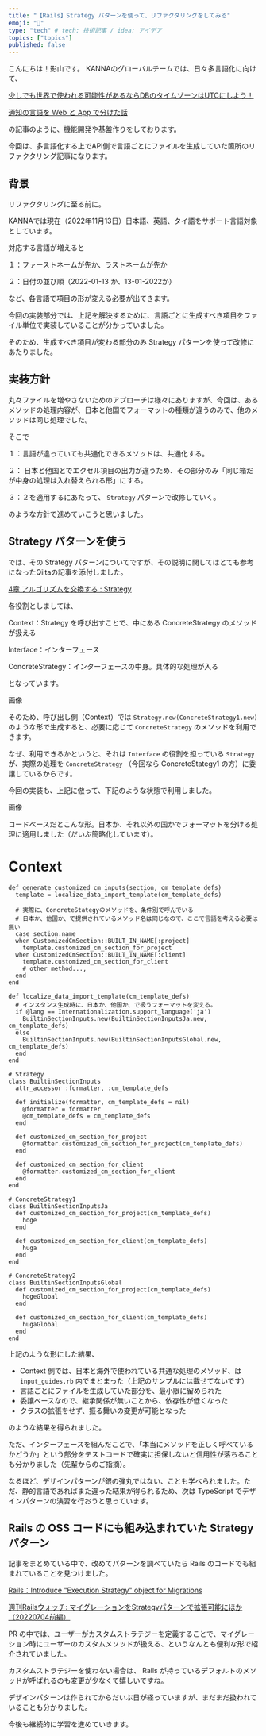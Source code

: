 ```yaml
---
title: "【Rails】Strategy パターンを使って、リファクタリングをしてみる"
emoji: "📝"
type: "tech" # tech: 技術記事 / idea: アイデア
topics: ["topics"]
published: false
---
```


こんにちは！影山です。
KANNAのグローバルチームでは、日々多言語化に向けて、

[少しでも世界で使われる可能性があるならDBのタイムゾーンはUTCにしよう！](https://zenn.dev/aldagram_tech/articles/b778a07304c52b)

[通知の言語を Web と App で分けた話](https://zenn.dev/aldagram_tech/articles/b649d98729e182)

の記事のように、機能開発や基盤作りをしております。

今回は、多言語化する上でAPI側で言語ごとにファイルを生成していた箇所のリファクタリング記事になります。

## 背景
リファクタリングに至る前に。

KANNAでは現在（2022年11月13日）日本語、英語、タイ語をサポート言語対象としています。

対応する言語が増えると

１：ファーストネームが先か、ラストネームが先か

２：日付の並び順（2022-01-13 か、13-01-2022か）

など、各言語で項目の形が変える必要が出てきます。

今回の実装部分では、上記を解決するために、言語ごとに生成すべき項目をファイル単位で実装していることが分かっていました。

そのため、生成すべき項目が変わる部分のみ Strategy パターンを使って改修にあたりました。

## 実装方針

丸々ファイルを増やさないためのアプローチは様々にありますが、今回は、あるメソッドの処理内容が、日本と他国でフォーマットの種類が違うのみで、他のメソッドは同じ処理でした。

そこで

１：言語が違っていても共通化できるメソッドは、共通化する。

２： 日本と他国とでエクセル項目の出力が違うため、その部分のみ「同じ箱だが中身の処理は入れ替えられる形」にする。

３：２を適用するにあたって、 `Strategy` パターンで改修していく。

のような方針で進めていこうと思いました。

## Strategy パターンを使う

では、その Strategy パターンについてですが、その説明に関してはとても参考になったQiitaの記事を添付しました。

[4章 アルゴリズムを交換する : Strategy](https://qiita.com/yuji_ariyasu/items/588fef6062b3c7149509#4%E7%AB%A0-%E3%82%A2%E3%83%AB%E3%82%B4%E3%83%AA%E3%82%BA%E3%83%A0%E3%82%92%E4%BA%A4%E6%8F%9B%E3%81%99%E3%82%8B--strategy)

各役割としましては、

Context：Strategy を呼び出すことで、中にある ConcreteStrategy のメソッドが扱える

Interface：インターフェース

ConcreteStrategy：インターフェースの中身。具体的な処理が入る

となっています。

画像

そのため、呼び出し側（Context）では `Strategy.new(ConcreteStrategy1.new)` のような形で生成すると、必要に応じて `ConcreteStrategy` のメソッドを利用できます。

なぜ、利用できるかというと、それは `Interface` の役割を担っている `Strategy` が、実際の処理を `ConcreteStrategy` （今回なら ConcreteStategy1 の方）に委譲しているからです。

今回の実装も、上記に倣って、下記のような状態で利用しました。

画像

コードベースだとこんな形。日本か、それ以外の国かでフォーマットを分ける処理に適用しました（だいぶ簡略化しています）。

# Context
```
def generate_customized_cm_inputs(section, cm_template_defs)
  template = localize_data_import_template(cm_template_defs)

  # 実際に、ConcreteStategyのメソッドを、条件別で呼んでいる
  # 日本か、他国か、で提供されているメソッド名は同じなので、ここで言語を考える必要は無い
  case section.name
  when CustomizedCmSection::BUILT_IN_NAME[:project]
    template.customized_cm_section_for_project
  when CustomizedCmSection::BUILT_IN_NAME[:client]
    template.customized_cm_section_for_client
	# other method...,
  end
end

def localize_data_import_template(cm_template_defs)
  # インスタンス生成時に、日本か、他国か、で扱うフォーマットを変える。
  if @lang == Internationalization.support_language('ja')
    BuiltinSectionInputs.new(BuiltinSectionInputsJa.new, cm_template_defs)
  else
    BuiltinSectionInputs.new(BuiltinSectionInputsGlobal.new, cm_template_defs)
  end
end
```

```
# Strategy
class BuiltinSectionInputs
  attr_accessor :formatter, :cm_template_defs

  def initialize(formatter, cm_template_defs = nil)
    @formatter = formatter
    @cm_template_defs = cm_template_defs
  end

  def customized_cm_section_for_project
    @formatter.customized_cm_section_for_project(cm_template_defs)
  end

  def customized_cm_section_for_client
    @formatter.customized_cm_section_for_client
  end
end
```

```
# ConcreteStrategy1
class BuiltinSectionInputsJa
  def customized_cm_section_for_project(cm_template_defs)
    hoge
  end

  def customized_cm_section_for_client(cm_template_defs)
    huga
  end
end
```

```
# ConcreteStrategy2
class BuiltinSectionInputsGlobal
  def customized_cm_section_for_project(cm_template_defs)
    hogeGlobal
  end

  def customized_cm_section_for_client(cm_template_defs)
    hugaGlobal
  end
end
```

上記のような形にした結果、

- Context 側では、日本と海外で使われている共通な処理のメソッド、は `input_guides.rb` 内でまとまった（上記のサンプルには載せてないです）
- 言語ごとにファイルを生成していた部分を、最小限に留められた
- 委譲ベースなので、継承関係が無いことから、依存性が低くなった
- クラスの拡張をせず、振る舞いの変更が可能となった

のような結果を得られました。

ただ、インターフェースを組んだことで、「本当にメソッドを正しく呼べているかどうか」という部分をテストコードで確実に担保しないと信用性が落ちることも分かりました（先輩からのご指摘）。

なるほど、デザインパターンが銀の弾丸ではない、ことも学べられました。ただ、静的言語であればまた違った結果が得られるため、次は TypeScript でデザインパターンの演習を行おうと思っています。

## Rails の OSS コードにも組み込まれていた Strategy パターン

記事をまとめている中で、改めてパターンを調べていたら Rails のコードでも組まれていることを見つけました。

[Rails：Introduce "Execution Strategy" object for Migrations](https://github.com/rails/rails/pull/45324)

[週刊Railsウォッチ: マイグレーションをStrategyパターンで拡張可能にほか（20220704前編）](https://techracho.bpsinc.jp/hachi8833/2022_07_04/119289)

PR の中では、ユーザーがカスタムストラテジーを定義することで、マイグレーション時にユーザーのカスタムメソッドが扱える、というなんとも便利な形で紹介されていました。

カスタムストラテジーを使わない場合は、 Rails が持っているデフォルトのメソッドが呼ばれるのも変更が少なくて嬉しいですね。

デザインパターンは作られてからだいぶ日が経っていますが、まだまだ扱われていることも分かりました。

今後も継続的に学習を進めていきます。
